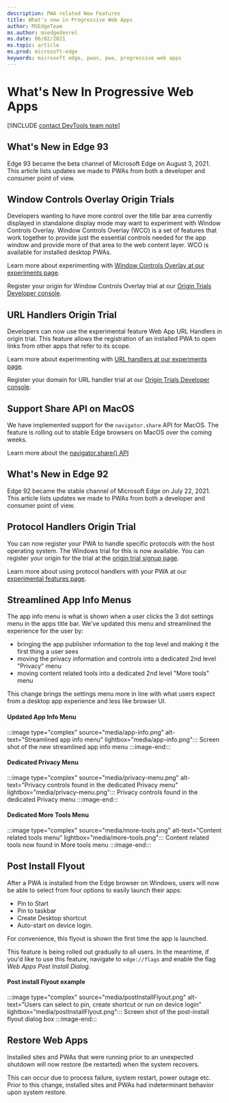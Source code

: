 ```yaml
---
description: PWA related New Features
title: What's new in Progressive Web Apps
author: MSEdgeTeam
ms.author: msedgedevrel
ms.date: 06/02/2021
ms.topic: article
ms.prod: microsoft-edge
keywords: microsoft edge, pwas, pwa, progressive web apps
---
```

# What's New In Progressive Web Apps

[!INCLUDE [contact DevTools team note](includes/edge-whats-new-note.md)]

## What's New in Edge 93
Edge 93 became the beta channel of Microsoft Edge on August 3, 2021. This article lists updates we made to PWAs from both a developer and consumer point of view.

## Window Controls Overlay Origin Trials

Developers wanting to have more control over the title bar area currently displayed in standalone display mode may want to experiment with Window Controls Overlay. Window Controls Overlay (WCO) is a set of features that work together to provide just the essential controls needed for the app window and provide more of that area to the web content layer. WCO is available for installed desktop PWAs. 

Learn more about experimenting with [Window Controls Overlay at our experiments page][ExpWCO]. 

Register your origin for Window Controls Overlay trial at our [Origin Trials Developer console][WCOOT].

## URL Handlers Origin Trial

Developers can now use the experimental feature Web App URL Handlers in origin trial. This feature allows the registration of an installed PWA to open links from other apps that refer to its scope.

Learn more about experimenting with [URL handlers at our experiments page][ExpURLHandler].

Register your domain for URL handler trial at our [Origin Trials Developer console][URLHandlerOT].

## Support Share API on MacOS

We have implemented support for the `navigator.share` API for MacOS. The feature is rolling out to stable Edge browsers on MacOS over the coming weeks. 

Learn more about the [navigator.share() API][mdnShareAPI] 

## What's New in Edge 92
Edge 92 became the stable channel of Microsoft Edge on July 22, 2021. This article lists updates we made to PWAs from both a developer and consumer point of view.

## Protocol Handlers Origin Trial 

You can now register your PWA to handle specific protocols with the host operating system. The Windows trial for this is now available. You can register your origin for the trial at the [origin trial signup page][MicrosoftDeveloperMicrosoftEdgeOriginTrialsWebAppProtocolHandlerRegistrationRegistration].

Learn more about using protocol handlers with your PWA at our [experimental features page][ExpProtocolHandlers].

## Streamlined App Info Menus
The app info menu is what is shown when a user clicks the 3 dot settings menu in the apps title bar. We've updated this menu and streamlined the experience for the user by:
* bringing the app publisher information to the top level and making it the first thing a user sees
* moving the privacy information and controls into a dedicated 2nd level "Privacy" menu
* moving content related tools into a dedicated 2nd level "More tools" menu

This change brings the settings menu more in line with what users expect from a desktop app experience and less like browser UI. 

#### Updated App Info Menu
:::image type="complex" source="media/app-info.png" alt-text="Streamlined app info menu" lightbox="media/app-info.png":::
   Screen shot of the new streamlined app info menu
:::image-end:::

#### Dedicated Privacy Menu
:::image type="complex" source="media/privacy-menu.png" alt-text="Privacy controls found in the dedicated Privacy menu" lightbox="media/privacy-menu.png":::
   Privacy controls found in the dedicated Privacy menu
:::image-end:::

#### Dedicated More Tools Menu
:::image type="complex" source="media/more-tools.png" alt-text="Content related tools menu" lightbox="media/more-tools.png":::
   Content related tools now found in More tools menu
:::image-end:::

## Post Install Flyout
After a PWA is installed from the Edge browser on Windows, users will now be able to select from four options to easily launch their apps: 
* Pin to Start 
* Pin to taskbar 
* Create Desktop shortcut
* Auto-start on device login.

For convenience, this flyout is shown the first time the app is launched.

This feature is being rolled out gradually to all users. In the meantime, if you'd like to use this feature, navigate to `edge://flags` and enable the flag *Web Apps Post Install Dialog*.

#### Post install Flyout example
:::image type="complex" source="media/postInstallFlyout.png" alt-text="Users can select to pin, create shortcut or run on device login" lightbox="media/postInstallFlyout.png":::
   Screen shot of the post-install flyout dialog box
:::image-end:::

## Restore Web Apps
Installed sites and PWAs that were running prior to an unexpected shutdown will now restore (be restarted) when the system recovers. 

This can occur due to process failure, system restart, power outage etc. Prior to this change, installed sites and PWAs had indeterminant behavior upon system restore.  

<!-- links -->  

<!--[ArchiveMicrosoftEdgeLegacyDeveloperPWAsIndexRequirements]: /archive/microsoft-edge/legacy/developer/progressive-web-apps/index#requirements "Requirements - Progressive Web Apps \(EdgeHTML\) on Windows | Microsoft Docs"  -->  

[ExpWCO]: ../experimental-features/index.md#window-controls-overlay-for-installed-desktop-web-apps "Window Controls Overlay for installed desktop web apps - Experimental Features"

[ExpProtocolHandlers]: ../experimental-features/index.md#uri-protocol-handling "URI Protocol Handling - Experimental Features"

[ExpURLHandler]: ../experimental-features/index.md#url-link-handling "URL Link Handling - Experimental Features"

[MicrosoftDeveloperMicrosoftEdgeOriginTrials]: https://developer.microsoft.com/microsoft-edge/origin-trials "Origin Trials | Microsoft Edge Developer"

[MicrosoftDeveloperMicrosoftEdgeOriginTrialsWebAppProtocolHandlerRegistrationRegistration]: https://developer.microsoft.com/microsoft-edge/origin-trials/web-app-protocol-handler-registration/registration "Register for Web App Protocol Handler Registration | Microsoft Developer"  

[URLHandlerOT]: https://developer.microsoft.com/en-us/microsoft-edge/origin-trials/web-app-url-handlers/registration/ "Register for Web App URL Handler | Microsoft Developer" 

[WCOOT]: https://developer.microsoft.com/en-us/microsoft-edge/origin-trials/web-app-window-controls-overlay/registration/ "Register for Web App Window Controls Overlay"

[mdnShareAPI]: https://developer.mozilla.org/en-US/docs/Web/API/Navigator/share